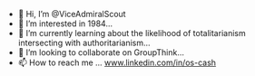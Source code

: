 - 👋 Hi, I’m @ViceAdmiralScout
- 👀 I’m interested in 1984...
- 🌱 I’m currently learning about the likelihood of totalitarianism intersecting with authoritarianism...
- 💞️ I’m looking to collaborate on GroupThink...
- 📫 How to reach me ...  www.linkedin.com/in/os-cash

<!---
ViceAdmiralScout/ViceAdmiralScout is a ✨ special ✨ repository because its `README.md` (this file) appears on your GitHub profile.
You can click the Preview link to take a look at your changes.
--->
